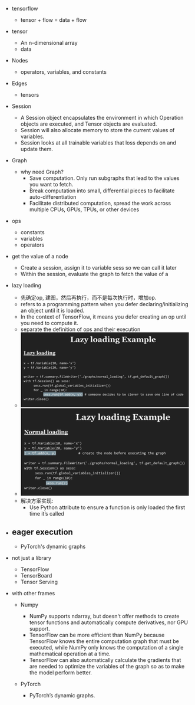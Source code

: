 - tensorflow
    - tensor + flow = data + flow

- tensor
    - An n-dimensional array
    - data
    
- Nodes
    - operators, variables, and constants

- Edges
    - tensors

- Session
    - A Session object encapsulates the environment in which Operation objects are executed, and Tensor objects are evaluated.
    - Session will also allocate memory to store the current values of variables.
    - Session looks at all trainable variables that loss depends on and update them.
    
- Graph
    - why need Graph?
        - Save computation. Only run subgraphs that lead to the values you want to fetch.
        - Break computation into small, differential pieces to facilitate auto-differentiation
        - Facilitate distributed computation, spread the work across multiple CPUs, GPUs, TPUs, or other devices

- ops
    - constants
    - variables
    - operators

- get the value of a node
    - Create a session, assign it to variable sess so we can call it later
    - Within the session, evaluate the graph to fetch the value of a
    
    
- lazy loading
    - 先确定op, 建图，然后再执行，而不是每次执行时，增加op.
    - refers to a programming pattern when you defer declaring/initializing an object until it is loaded.
    - In the context of TensorFlow, it means you defer creating an op until you need to compute it.
    - separate the definition of ops and their execution
    - ![](../../../images/tf/laza_load.jpg)
    - ![](../../../images/tf/norm_load.jpg)
    - 解决方案实现:
        - Use Python attribute to ensure a function is only loaded the first time it’s called
    
- eager execution
    - 
    - PyTorch's dynamic graphs

 
- not just a library
    - TensorFlow
    - TensorBoard
    - Tensor Serving


- with other frames
    - Numpy
        - NumPy supports ndarray, but doesn't offer methods to create tensor functions and automatically compute derivatives, nor GPU support.
        - TensorFlow can be more efficient than NumPy because TensorFlow knows the entire computation graph that must be executed, while NumPy only knows the computation of a single mathematical operation at a time.
        - TensorFlow can also automatically calculate the gradients that are needed to optimize the variables of the graph so as to make the model perform better. 
        
    - PyTorch
        - PyTorch’s dynamic graphs.
        
